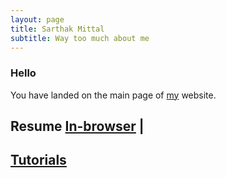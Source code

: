 ```yaml
---
layout: page
title: Sarthak Mittal
subtitle: Way too much about me
---
```


### Hello
You have landed on the main page of [my](/aboutme) website.

## Resume [In-browser](/resume.pdf) | 
## [Tutorials](/tuts)